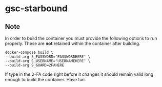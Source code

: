 # gsc-starbound

## Note

In order to build the container you must provide the following options to run properly. These are **not** retained within the container after building.

```
docker-compose build \
--build-arg S_PASSWORD='PASSWORDHERE' \
--build-arg S_USERNAME='USERNAMEHERE' \
--build-arg S_GUARD=2FAHERE
```

If type in the 2-FA code right before it changes it should remain valid long enough to build the container. Have fun.
